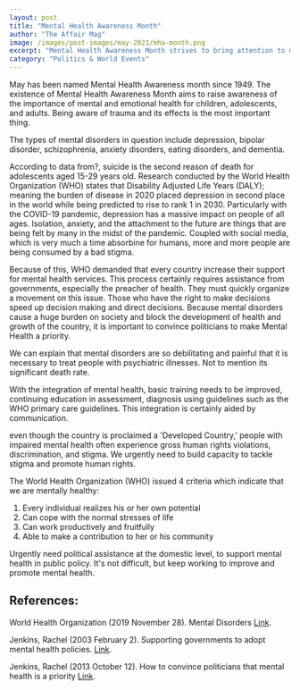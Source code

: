 ```yaml
---
layout: post
title: "Mental Health Awareness Month"
author: "The Affair Mag"
image: /images/post-images/may-2021/mha-month.png
excerpt: "Mental Health Awareness Month strives to bring attention to mental health and blot out the extant stigma."
category: "Politics & World Events"
---
```


May has been named Mental Health Awareness month since 1949. The existence of Mental Health Awareness Month aims to raise awareness of the importance of mental and emotional health for children, adolescents, and adults. Being aware of trauma and its effects is the most important thing.

The types of mental disorders in question include depression, bipolar disorder, schizophrenia, anxiety disorders, eating disorders, and  dementia.

According to data from?, suicide is the second reason of death for adolescents aged 15-29 years old. Research conducted by the World Health Organization (WHO) states that Disability Adjusted Life Years (DALY); meaning the burden of disease in 2020 placed depression in second place in the world while being  predicted to rise to rank 1 in 2030. Particularly with the COVID-19 pandemic, depression has a massive impact on people of all ages. Isolation, anxiety, and the attachment to the future are things that are being felt by many in the midst of the pandemic. Coupled with social media, which is very much a time absorbine for humans, more and more people are being consumed by a bad stigma. 

Because of this, WHO demanded that every country increase their support for mental health services. This process certainly requires assistance from governments, especially the preacher of health. They must quickly organize a movement on this issue. Those who have the right to make decisions speed up decision making and direct decisions. Because mental disorders cause a huge burden on society and block the development of health and growth of the country, it is important to convince politicians to make Mental Health a priority. 

We can explain that mental disorders are so debilitating and painful that it is necessary to treat  people with psychiatric illnesses. Not to mention its significant death rate.

With the integration of mental health, basic training needs to be improved, continuing education in assessment, diagnosis using guidelines such as the WHO primary care guidelines. This integration is certainly aided by communication.

even though the country is proclaimed a 'Developed Country,' people with impaired mental health often experience gross human rights violations, discrimination, and stigma. We urgently need to build capacity to tackle stigma and promote human rights.

The World Health Organization (WHO) issued 4 criteria which indicate that we are mentally healthy:
1. Every individual realizes his or her own potential
2. Can cope with the normal stresses of life
3. Can work productively and fruitfully
4. Able to make a contribution to her or his community 

Urgently need political assistance at the domestic level, to support mental health in public policy. It's not difficult, but keep working to improve and promote mental health.


## References: 
World Health Organization (2019 November 28). Mental Disorders [Link](https://www.who.int/news-room/fact-sheets/detail/mental-disorders).   

Jenkins, Rachel (2003 February 2). Supporting governments to adopt mental health policies. [Link](https://www.ncbi.nlm.nih.gov/pmc/articles/PMC1525068/).

Jenkins, Rachel (2013 October 12). How to convince politicians that mental health is a priority [Link](https://www.ncbi.nlm.nih.gov/pmc/articles/PMC3799258/).

